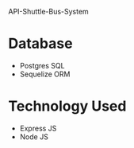 API-Shuttle-Bus-System
<h1> Database </h1>
<ul>
   <li> Postgres SQL </li>
   <li> Sequelize ORM </li>
</ul>
<h1>Technology Used </h1>
<ul>
   <li> Express JS </li>
   <li> Node JS </li>
</ul>
